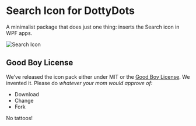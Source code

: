 # Search Icon for DottyDots

A minimalist package that does just one thing: inserts the Search icon in WPF apps. 

![Search Icon](https://maxcdn.icons8.com/dotty/PNG/80/Very_Basic/search-80.png)

## Good Boy License
We’ve released the icon pack either under MIT or the [Good Boy License](https://icons8.com/good-boy-license/). We invented it. Please do _whatever your mom would approve of:_
* Download
* Change
* Fork

No tattoos!